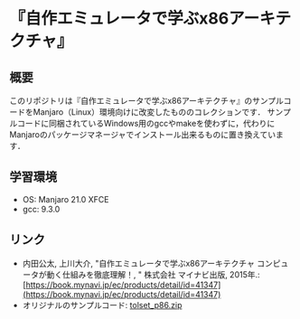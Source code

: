 # 『自作エミュレータで学ぶx86アーキテクチャ』

## 概要

このリポジトリは『自作エミュレータで学ぶx86アーキテクチャ』のサンプルコードをManjaro（Linux）環境向けに改変したもののコレクションです．
サンプルコードに同梱されているWindows用のgccやmakeを使わずに，代わりにManjaroのパッケージマネージャでインストール出来るものに置き換えています．

## 学習環境

- OS: Manjaro 21.0 XFCE
- gcc: 9.3.0

## リンク

- 内田公太, 上川大介, "自作エミュレータで学ぶx86アーキテクチャ コンピュータが動く仕組みを徹底理解！, " 株式会社 マイナビ出版, 2015年.: [https://book.mynavi.jp/ec/products/detail/id=41347](https://book.mynavi.jp/ec/products/detail/id=41347)
- オリジナルのサンプルコード: [tolset\_p86.zip](https://book.mynavi.jp/files/user/support/9784839954741/tolset_p86.zip)


